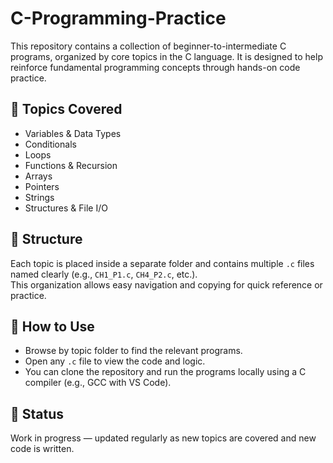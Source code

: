 # C-Programming-Practice
This repository contains a collection of beginner-to-intermediate C programs, organized by core topics in the C language. It is designed to help reinforce fundamental programming concepts through hands-on code practice.

## 🧠 Topics Covered
- Variables & Data Types  
- Conditionals  
- Loops  
- Functions & Recursion  
- Arrays  
- Pointers  
- Strings  
- Structures & File I/O  

## 📁 Structure
Each topic is placed inside a separate folder and contains multiple `.c` files named clearly (e.g., `CH1_P1.c`, `CH4_P2.c`, etc.).  
This organization allows easy navigation and copying for quick reference or practice.

## 🧪 How to Use
- Browse by topic folder to find the relevant programs.
- Open any `.c` file to view the code and logic.
- You can clone the repository and run the programs locally using a C compiler (e.g., GCC with VS Code).

## 🚧 Status
Work in progress — updated regularly as new topics are covered and new code is written.
